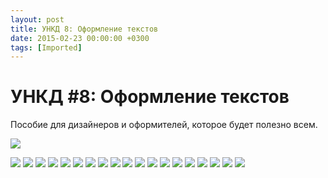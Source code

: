 ```yaml
---
layout: post
title: УНКД 8: Оформление текстов
date: 2015-02-23 00:00:00 +0300
tags: [Imported]
---
```

# УНКД #8: Оформление текстов

Пособие для дизайнеров и оформителей, которое будет полезно всем.

[![](https://pp.vk.me/c621429/v621429626/1396f/_ciHu1aT6WI.jpg)](https://pp.vk.me/c621429/v621429626/1396f/_ciHu1aT6WI.jpg)

[![](https://pp.vk.me/c621429/v621429626/13a11/vVcZcK-b55o.jpg)](https://pp.vk.me/c621429/v621429626/13a11/vVcZcK-b55o.jpg)
[![](https://pp.vk.me/c621429/v621429626/13a08/ppZh5UwbX7I.jpg)](https://pp.vk.me/c621429/v621429626/13a08/ppZh5UwbX7I.jpg)
[![](https://pp.vk.me/c621429/v621429626/139ff/0dR8XCU3wdY.jpg)](https://pp.vk.me/c621429/v621429626/139ff/0dR8XCU3wdY.jpg)
[![](https://pp.vk.me/c621429/v621429626/139f6/AnilTU6S6y4.jpg)](https://pp.vk.me/c621429/v621429626/139f6/AnilTU6S6y4.jpg)
[![](https://pp.vk.me/c621429/v621429626/139f6/AnilTU6S6y4.jpg)](https://pp.vk.me/c621429/v621429626/139f6/AnilTU6S6y4.jpg)
[![](https://pp.vk.me/c621429/v621429626/139ed/9UWkSH4Ia8Y.jpg)](https://pp.vk.me/c621429/v621429626/139ed/9UWkSH4Ia8Y.jpg)
[![](https://pp.vk.me/c621429/v621429626/139e4/XqB4dk-XWM4.jpg)](https://pp.vk.me/c621429/v621429626/139e4/XqB4dk-XWM4.jpg)
[![](https://pp.vk.me/c621429/v621429626/139db/Z1ooLUjHyqM.jpg)](https://pp.vk.me/c621429/v621429626/139db/Z1ooLUjHyqM.jpg)
[![](https://pp.vk.me/c621429/v621429626/139d2/FThdHoiqfcE.jpg)](https://pp.vk.me/c621429/v621429626/139d2/FThdHoiqfcE.jpg)
[![](https://pp.vk.me/c621429/v621429626/139c9/2RyBrcRoUww.jpg)](https://pp.vk.me/c621429/v621429626/139c9/2RyBrcRoUww.jpg)
[![](https://pp.vk.me/c621429/v621429626/139c0/CY-vp7teOPw.jpg)](https://pp.vk.me/c621429/v621429626/139c0/CY-vp7teOPw.jpg)
[![](https://pp.vk.me/c621429/v621429626/139b7/VsvSNiiZ7Mk.jpg)](https://pp.vk.me/c621429/v621429626/139b7/VsvSNiiZ7Mk.jpg)
[![](https://pp.vk.me/c621429/v621429626/139ae/neq1C_fxV_U.jpg)](https://pp.vk.me/c621429/v621429626/139ae/neq1C_fxV_U.jpg)
[![](https://pp.vk.me/c621429/v621429626/139a5/zTtxlWSDnCk.jpg)](https://pp.vk.me/c621429/v621429626/139a5/zTtxlWSDnCk.jpg)
[![](https://pp.vk.me/c621429/v621429626/1399c/eMXq4-FbeyU.jpg)](https://pp.vk.me/c621429/v621429626/1399c/eMXq4-FbeyU.jpg)
[![](https://pp.vk.me/c621429/v621429626/13993/VR2W-a8qr08.jpg)](https://pp.vk.me/c621429/v621429626/13993/VR2W-a8qr08.jpg)
[![](https://pp.vk.me/c621429/v621429626/1398a/OQs2Yu3fL_M.jpg)](https://pp.vk.me/c621429/v621429626/1398a/OQs2Yu3fL_M.jpg)
[![](https://pp.vk.me/c621429/v621429626/13981/dPE4NM0oj0Y.jpg)](https://pp.vk.me/c621429/v621429626/13981/dPE4NM0oj0Y.jpg)
[![](https://pp.vk.me/c621429/v621429626/13978/2bsJAl4xcH0.jpg)](https://pp.vk.me/c621429/v621429626/13978/2bsJAl4xcH0.jpg)